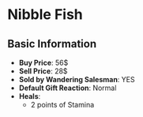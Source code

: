 # Nibble Fish

## Basic Information

- **Buy Price**: 56$
- **Sell Price**: 28$
- **Sold by Wandering Salesman**: YES
- **Default Gift Reaction**: Normal
- **Heals**:
  - 2 points of Stamina